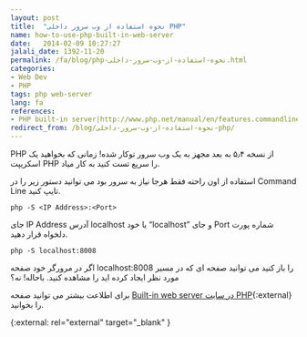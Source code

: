 ```yaml
---
layout: post
title:  "نحوه استفاده از وب سرور داخلی PHP"
name: how-to-use-php-built-in-web-server
date:   2014-02-09 10:27:27
jalali_date: 1392-11-20
permalink: /fa/blog/php-نحوه-استفاده-از-وب-سرور-داخلی.html
categories:
- Web Dev
- PHP
tags: php web-server
lang: fa
references:
- PHP built-in server|http://www.php.net/manual/en/features.commandline.webserver.php
redirect_from: /blog/نحوه-استفاده-از-وب-سرور-داخلی-php/
---
```

PHP از نسخه ۵٫۴ به بعد مجهز به یک وب سرور توکار شده! زمانی که بخواهید یک اسکریپت PHP را سریع تست کنید به کار میاد.

استفاده از اون راحته فقط هرجا نیاز به سرور بود می توانید دستور زیر را در Command Line تایپ کنید.



    php -S <IP Address>:<Port>

جای IP Address آدرس localhost یا خود “localhost”  و جای Port شماره پورت دلخواه قرار دهید.


    php -S localhost:8008

اگر در مرورگر خود صفحه localhost:8008 را باز کنید می توانید صفحه ای که در مسیر مورد نظر ایجاد کرده اید را مشاهده کنید. باحاله! نه؟

برای اطلاعت بیشتر می توانید صفحه [Built-in web server در سایت PHP](http://php.net/manual/en/features.commandline.webserver.php){:external} را بخوانید.

{:external: rel="external" target="_blank" }
